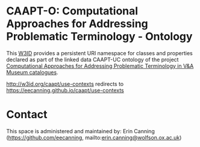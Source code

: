 # CAAPT-O: Computational Approaches for Addressing Problematic Terminology - Ontology
This [W3ID](https://w3id.org) provides a persistent URI namespace for classes and properties declared as part of the linked data CAAPT-UC ontology of the project [Computational Approaches for Addressing Problematic Terminology in V&A Museum catalogues](https://gtr.ukri.org/projects?ref=studentship-2784579).

http://w3id.org/caapt/use-contexts redirects to https://eecanning.github.io/caapt/use-contexts
# Contact
This space is administered and maintained by: 
Erin Canning (https://github.com/eecanning, mailto:erin.canning@wolfson.ox.ac.uk)
